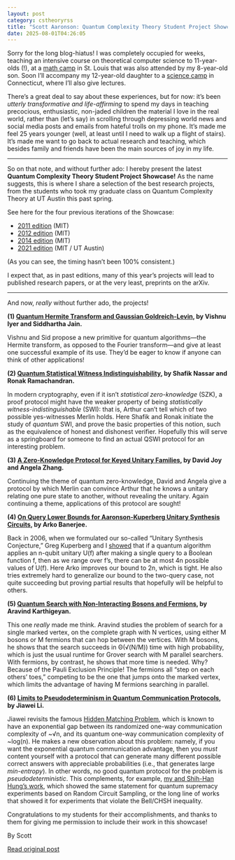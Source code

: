 ```yaml
---
layout: post
category: cstheoryrss
title: "Scott Aaronson: Quantum Complexity Theory Student Project Showcase #5 (2025 Edition)!"
date: 2025-08-01T04:26:05
---
```


Sorry for the long blog-hiatus! I was completely occupied for weeks, teaching an intensive course on theoretical computer science to 11-year-olds (!), at a [math camp](https://epsiloncamp.org/) in St. Louis that was also attended by my 8-year-old son. Soon I’ll accompany my 12-year-old daughter to a [science camp](https://sigmacamp.org/) in Connecticut, where I’ll also give lectures.

There’s a great deal to say about these experiences, but for now: it’s been *utterly transformative and life-affirming* to spend my days in teaching precocious, enthusiastic, non-jaded children the material I love in the real world, rather than (let’s say) in scrolling through depressing world news and social media posts and emails from hateful trolls on my phone. It’s made me feel 25 years younger (well, at least until I need to walk up a flight of stairs). It’s made me want to go back to actual research and teaching, which besides family and friends have been the main sources of joy in my life.

---

So on that note, and without further ado: I hereby present the latest **Quantum Complexity Theory Student Project Showcase!** As the name suggests, this is where I share a selection of the best research projects, from the students who took my graduate class on Quantum Complexity Theory at UT Austin this past spring.

See here for the four previous iterations of the Showcase:

* [2011 edition](https://scottaaronson.blog/?p=515) (MIT)
* [2012 edition](https://scottaaronson.blog/?p=1181) (MIT)
* [2014 edition](https://scottaaronson.blog/?p=2109) (MIT)
* [2021 edition](https://scottaaronson.blog/?p=5382) (MIT / UT Austin)

(As you can see, the timing hasn’t been 100% consistent.)

I expect that, as in past editions, many of this year’s projects will lead to published research papers, or at the very least, preprints on the arXiv.

---

And now, *really* without further ado, the projects!

**(1) [Quantum Hermite Transform and Gaussian Goldreich-Levin](https://www.scottaaronson.com/showcase5/quantum-hermite-transform.pdf), by Vishnu Iyer and Siddhartha Jain.**

Vishnu and Sid propose a new primitive for quantum algorithms—the Hermite transform, as opposed to the Fourier transform—and give at least one successful example of its use. They’d be eager to know if anyone can think of other applications!

**(2) [Quantum Statistical Witness Indistinguishability](https://www.scottaaronson.com/showcase5/qswi.pdf), by Shafik Nassar and Ronak Ramachandran.**

In modern cryptography, even if it isn’t *statistical zero-knowledge* (SZK), a proof protocol might have the weaker property of being *statistically witness-indistinguishable* (SWI): that is, Arthur can’t tell which of two possible yes-witnesses Merlin holds. Here Shafik and Ronak initiate the study of *quantum* SWI, and prove the basic properties of this notion, such as the equivalence of honest and dishonest verifier. Hopefully this will serve as a springboard for someone to find an actual QSWI protocol for an interesting problem.

**(3) [A Zero-Knowledge Protocol for Keyed Unitary Families](https://www.scottaaronson.com/showcase5/zk.pdf), by David Joy and Angela Zhang.**

Continuing the theme of quantum zero-knowledge, David and Angela give a protocol by which Merlin can convince Arthur that he knows a unitary relating one pure state to another, without revealing the unitary. Again continuing a theme, applications of this protocol are sought!

**(4) [On Query Lower Bounds for Aaronson-Kuperberg Unitary Synthesis Circuits](https://www.scottaaronson.com/showcase5/synthesis.pdf), by Arko Banerjee.**

Back in 2006, when we formulated our so-called “Unitary Synthesis Conjecture,” Greg Kuperberg and I [showed](https://arxiv.org/abs/quant-ph/0604056) that if a quantum algorithm applies an n-qubit unitary U(f) after making a single query to a Boolean function f, then as we range over f’s, there can be at most 4n possible values of U(f). Here Arko improves our bound to 2n, which is tight. He also tries extremely hard to generalize our bound to the two-query case, not quite succeeding but proving partial results that hopefully will be helpful to others.

**(5) [Quantum Search with Non-Interacting Bosons and Fermions](https://www.scottaaronson.com/showcase5/boson.pdf), by Aravind Karthigeyan.**

This one *really* made me think. Aravind studies the problem of search for a single marked vertex, on the complete graph with N vertices, using either M bosons or M fermions that can hop between the vertices. With M bosons, he shows that the search succeeds in Θ(√(N/M)) time with high probability, which is just the usual runtime for Grover search with M parallel searchers. With fermions, by contrast, he shows that more time is needed. Why? Because of the Pauli Exclusion Principle! The fermions all “step on each others’ toes,” competing to be the one that jumps onto the marked vertex, which limits the advantage of having M fermions searching in parallel.

**(6) [Limits to Pseudodeterminism in Quantum Communication Protocols](https://www.scottaaronson.com/showcase5/pseudodet.pdf), by Jiawei Li.**

Jiawei revisits the famous [Hidden Matching Problem](https://en.wikipedia.org/wiki/Hidden_Matching_Problem), which is known to have an exponential gap between its randomized one-way communication complexity of ~√n, and its quantum one-way communication complexity of ~log(n). He makes a new observation about this problem: namely, if you want the exponential quantum communication advantage, then you *must* content yourself with a protocol that can generate many different possible correct answers with appreciable probabilities (i.e., that generates large *min-entropy*). In other words, no good quantum protocol for the problem is *pseudodeterministic*. This complements, for example, [my and Shih-Han Hung’s work](https://arxiv.org/abs/2303.01625), which showed the same statement for quantum supremacy experiments based on Random Circuit Sampling, or the long line of works that showed it for experiments that violate the Bell/CHSH inequality.

Congratulations to my students for their accomplishments, and thanks to them for giving me permission to include their work in this showcase!

By Scott

[Read original post](https://scottaaronson.blog/?p=9022)

